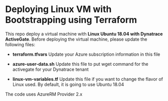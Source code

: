# Deploying Linux VM with Bootstrapping using Terraform

This repo deploy a virtual machine with  **Linux Ubuntu 18.04 with Dynatrace ActiveGate**.
Before deploying the virtual machine, please update the following files:
* **terraform.tfvars** 
    Update your Azure subscription information in this file

* **azure-user-data.sh**
    Update this file to put wget command for the activegate for your Dynatrace tenant

* **linux-vm-variables.tf**
    Update this file if you want to change the flavor of Linux used. By default, it is going to use Ubuntu 18.04

The code uses AzureRM Provider 2.x
